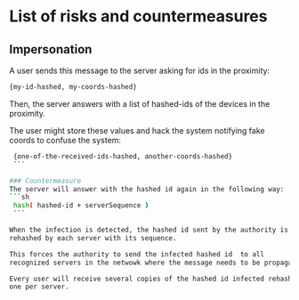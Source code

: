 # List of risks and countermeasures

## Impersonation
A user sends this message to the server asking for ids in the proximity:
   ```sh
   {my-id-hashed, my-coords-hashed}
   ```

Then, the server answers with a list of hashed-ids of the devices in the
proximity.

The user might store these values and hack the system notifying fake coords
to confuse the system:
   ```sh
    {one-of-the-received-ids-hashed, another-coords-hashed}
    ```

### Countermeasure
The server will answer with the hashed id again in the following way:
   ```sh
    hash( hashed-id + serverSequence )
    ```

When the infection is detected, the hashed id sent by the authority is 
rehashed by each server with its sequence.

This forces the authority to send the infected hashed id  to all
recognized servers in the netwowk where the message needs to be propagated.

Every user will receive several copies of the hashed id infected rehashed,
one per server.
